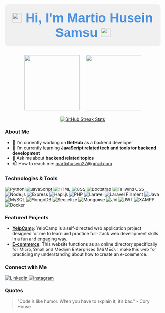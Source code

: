 <h1 align="center" style="font-family: 'Comic Sans MS', cursive, sans-serif; font-size: 3em; color: #4A90E2; background-color: #f0f0f0; padding: 20px; border-radius: 10px;">
  <img src="https://media.giphy.com/media/hvRJCLFzcasrR4ia7z/giphy.gif" width="30"/> Hi, I'm Martio Husein Samsu <img src="https://media.giphy.com/media/hvRJCLFzcasrR4ia7z/giphy.gif" width="30"/>
</h1>

<div align="center" style="display: flex; justify-content: center; flex-wrap: wrap; gap: 20px;">
  <a href="https://github.com/Sketioo">
    <img height="180em" src="https://github-readme-stats-eight-theta.vercel.app/api?username=Sketioo&show_icons=true&theme=algolia&include_all_commits=true&count_private=true"/>
  </a>
  <a href="https://github.com/Sketioo">
    <img height="180em" src="https://github-readme-stats-eight-theta.vercel.app/api/top-langs/?username=Sketioo&layout=compact&theme=algolia"/>
  </a>
  <a href="https://github.com/Sketioo">
    <img src="https://github-readme-streak-stats.herokuapp.com/?user=Sketioo&theme=algolia" alt="GitHub Streak Stats">
  </a>
</div>

### About Me
- 🔭 I’m currently working on **GetHub** as a backend developer
- 🌱 I’m currently learning **JavaScript related tech and tools for backend development**
- 💬 Ask me about **backend related topics**
- 📫 How to reach me: [martiohusein27@gmail.com](mailto:martiohusein27@gmail.com)

### Technologies & Tools
![Python](https://img.shields.io/badge/-Python-333333?style=flat&logo=python)
![JavaScript](https://img.shields.io/badge/-JavaScript-333333?style=flat&logo=javascript)
![HTML](https://img.shields.io/badge/-HTML5-333333?style=flat&logo=html5)
![CSS](https://img.shields.io/badge/-CSS3-333333?style=flat&logo=css3)
![Bootstrap](https://img.shields.io/badge/-Bootstrap-333333?style=flat&logo=bootstrap)
![Tailwind CSS](https://img.shields.io/badge/-Tailwind%20CSS-333333?style=flat&logo=tailwindcss)
![Node.js](https://img.shields.io/badge/-Node.js-333333?style=flat&logo=node.js)
![Express](https://img.shields.io/badge/-Express-333333?style=flat&logo=express)
![Hapi.js](https://img.shields.io/badge/-Hapi.js-333333?style=flat&logo=hapi)
![PHP](https://img.shields.io/badge/-PHP-333333?style=flat&logo=php)
![Laravel](https://img.shields.io/badge/-Laravel-333333?style=flat&logo=laravel)
![Laravel Filament](https://img.shields.io/badge/-Laravel%20Filament-333333?style=flat&logo=laravel)
![Java](https://img.shields.io/badge/-Java-333333?style=flat&logo=java)
![MySQL](https://img.shields.io/badge/-MySQL-333333?style=flat&logo=mysql)
![MongoDB](https://img.shields.io/badge/-MongoDB-333333?style=flat&logo=mongodb)
![Sequelize](https://img.shields.io/badge/-Sequelize-333333?style=flat&logo=sequelize)
![Mongoose](https://img.shields.io/badge/-Mongoose-333333?style=flat&logo=mongoose)
![Joi](https://img.shields.io/badge/-Joi-333333?style=flat&logo=joi)
![JWT](https://img.shields.io/badge/-JWT-333333?style=flat&logo=jsonwebtokens)
![XAMPP](https://img.shields.io/badge/-XAMPP-333333?style=flat&logo=xampp)
![Docker](https://img.shields.io/badge/-Docker-333333?style=flat&logo=docker)

### Featured Projects
- [**YelpCamp**](https://github.com/Sketioo/yelp-camp): YelpCamp is a self-directed web application project designed for me to learn and practice full-stack web development skills in a fun and engaging way.
- [**E-commerce**](https://github.com/Sketioo/e-commerce): This website functions as an online directory specifically for Micro, Small and Medium Enterprises (MSMEs). I make this web for practicing my understanding about how to create an e-commerce.

### Connect with Me
<p align="left">
  <a href="https://www.linkedin.com/in/martio-husein-samsu/">
    <img src="https://img.shields.io/badge/LinkedIn-blue?style=flat&logo=linkedin" alt="LinkedIn">
  </a>
  <a href="https://www.instagram.com/eskeetio/">
    <img src="https://img.shields.io/badge/Instagram-blue?style=flat&logo=instagram" alt="Instagram">
  </a>
</p>

### Quotes
> "Code is like humor. When you have to explain it, it’s bad." - Cory House
